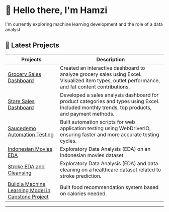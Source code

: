 # 👋 Hello there, I'm Hamzi

I'm currently exploring machine learning development and the role of a data analyst.

## 🚀 Latest Projects

| Projects | Description |
| ----------- | ----------- |
| [Grocery Sales Dashboard](https://github.com/Ilhamaznumd/grocery-dashboard) | Created an interactive dashboard to analyze grocery sales using Excel. Visualized item types, outlet performance, and fat content contributions. |
| [Store Sales Dashboard](https://github.com/Ilhamaznumd/store-dashboard) | Developed a sales analysis dashboard for product categories and types using Excel. Included monthly trends, top products, and payment methods. |
| [Saucedemo Automation Testing](https://github.com/Ilhamaznumd/auto-testing) | Built automation scripts for web application testing using WebDriverIO, ensuring faster and more accurate testing cycles. |
| [Indonesian Movies EDA](https://github.com/Ilhamaznumd/indo-movies) | Exploratory Data Analysis (EDA) on an Indonesian movies dataset |
| [Stroke EDA and Cleansing](https://github.com/Ilhamaznumd/stroke-eda-cleansing) | Exploratory Data Analysis (EDA) and data cleaning on a healthcare dataset related to stroke prediction. |
| [Build a Machine Learning Model in Capstone Project](https://github.com/Kalorize/Kalorize-ML) | Built food recommendation system based on calories needed. |

---
